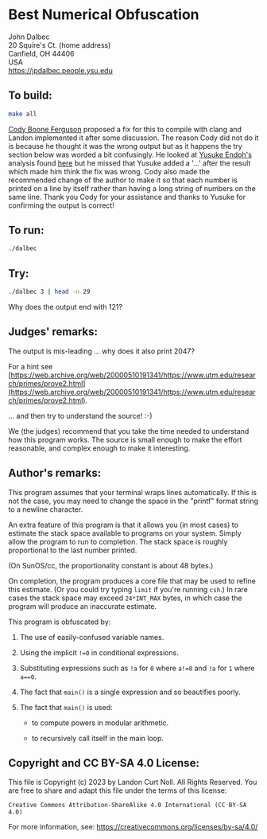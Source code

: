# Best Numerical Obfuscation

John Dalbec  
20 Squire's Ct.	(home address)  
Canfield, OH 44406  
USA  
<https://jpdalbec.people.ysu.edu>

## To build:

```sh
make all
```

[Cody Boone Ferguson](/winners.html#Cody_Boone_Ferguson) proposed a fix for this
to compile with clang and Landon implemented it after some discussion. The
reason Cody did not do it is because he thought it was the wrong output but as
it happens the try section below was worded a bit confusingly. He looked at
[Yusuke Endoh's](/winners.html#Yusuke_Endoh) analysis found
[here](https://mame-github-io.translate.goog/ioccc-ja-spoilers/1996/dalbec.html?_x_tr_sl=auto&_x_tr_tl=en&_x_tr_hl=en-US&_x_tr_pto=wapp)
but he missed that Yusuke added a '...' after the result which made him think
the fix was wrong. Cody also made the recommended change of the author to make
it so that each number is printed on a line by itself rather than having a long
string of numbers on the same line. Thank you Cody for your assistance and
thanks to Yusuke for confirming the output is correct!


## To run:

```sh
./dalbec
```

## Try:

```sh
./dalbec 3 | head -n 29
```

Why does the output end with 121?


## Judges' remarks:

The output is mis-leading ... why does it also print 2047?

For a hint see
[https://web.archive.org/web/20000510191341/https://www.utm.edu/research/primes/prove2.html](https://web.archive.org/web/20000510191341/https://www.utm.edu/research/primes/prove2.html).


... and then try to understand the source!  :-)

We (the judges) recommend that you take the time needed to understand
how this program works.  The source is small enough to make the effort
reasonable, and complex enough to make it interesting.

## Author's remarks:

This program assumes that your terminal wraps lines automatically.
If this is not the case, you may need to change the space in the
"printf" format string to a newline character.

An extra feature of this program is that it allows you (in most
cases) to estimate the stack space available to programs on your
system.  Simply allow the program to run to completion.  The stack
space is roughly proportional to the last number printed.

(On SunOS/cc, the proportionality constant is about 48 bytes.)

On completion, the program produces a core file that may be used to
refine this estimate.  (Or you could try typing `limit` if you're
running `csh`.) In rare cases the stack space may exceed `24*INT_MAX`
bytes, in which case the program will produce an inaccurate estimate.

This program is obfuscated by:

1. The use of easily-confused variable names.

2. Using the implicit `!=0` in conditional expressions.

3. Substituting expressions such as `!a` for `0` where `a!=0` and `!a` for `1`
where `a==0`.

4. The fact that `main()` is a single expression and so beautifies poorly.

5. The fact that `main()` is used:

    - to compute powers in modular arithmetic.

    - to recursively call itself in the main loop.

## Copyright and CC BY-SA 4.0 License:

This file is Copyright (c) 2023 by Landon Curt Noll.  All Rights Reserved.
You are free to share and adapt this file under the terms of this license:

    Creative Commons Attribution-ShareAlike 4.0 International (CC BY-SA 4.0)

For more information, see: https://creativecommons.org/licenses/by-sa/4.0/
